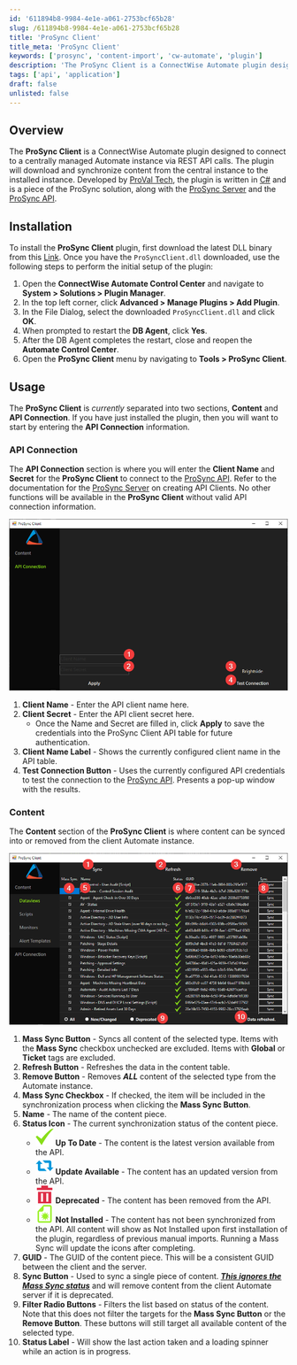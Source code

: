 ```yaml
---
id: '611894b8-9984-4e1e-a061-2753bcf65b28'
slug: /611894b8-9984-4e1e-a061-2753bcf65b28
title: 'ProSync Client'
title_meta: 'ProSync Client'
keywords: ['prosync', 'content-import', 'cw-automate', 'plugin']
description: 'The ProSync Client is a ConnectWise Automate plugin designed to connect to a centrally managed Automate instance via REST API calls. The plugin will download and synchronize content from the central instance to the installed instance.'
tags: ['api', 'application']
draft: false
unlisted: false
---
```


## Overview

The **ProSync Client** is a ConnectWise Automate plugin designed to connect to a centrally managed Automate instance via REST API calls. The plugin will download and synchronize content from the central instance to the installed instance. Developed by [ProVal Tech](https://www.provaltech.com/), the plugin is written in [C#](https://docs.microsoft.com/en-us/dotnet/csharp/) and is a piece of the ProSync solution, along with the [ProSync Server](https://github.com/ProVal-Tech/prosync-cw) and the [ProSync API](https://github.com/ProVal-Tech/prosync-cwapi).

## Installation

To install the **ProSync Client** plugin, first download the latest DLL binary from this [Link](../../static/attachments/ProSyncClient.dll). Once you have the `ProSyncClient.dll` downloaded, use the following steps to perform the initial setup of the plugin:

1. Open the **ConnectWise Automate Control Center** and navigate to **System > Solutions > Plugin Manager**.
2. In the top left corner, click **Advanced > Manage Plugins > Add Plugin**.
3. In the File Dialog, select the downloaded `ProSyncClient.dll` and click **OK**.
4. When prompted to restart the **DB Agent**, click **Yes**.
5. After the DB Agent completes the restart, close and reopen the **Automate Control Center**.
6. Open the **ProSync Client** menu by navigating to **Tools > ProSync Client**.

## Usage

The **ProSync Client** is *currently* separated into two sections, **Content** and **API Connection**. If you have just installed the plugin, then you will want to start by entering the **API Connection** information.

### API Connection

The **API Connection** section is where you will enter the **Client Name** and **Secret** for the **ProSync Client** to connect to the [ProSync API](https://github.com/ProVal-Tech/prosync-cwapi). Refer to the documentation for the [ProSync Server](https://github.com/ProVal-Tech/prosync-cw) on creating API Clients. No other functions will be available in the **ProSync Client** without valid API connection information.

![image-20201214164329311](../../static/img/apps-prosync-client/image-20201214164329311.png)

1. **Client Name** - Enter the API client name here.
2. **Client Secret** - Enter the API client secret here.
    - Once the Name and Secret are filled in, click **Apply** to save the credentials into the ProSync Client API table for future authentication.
3. **Client Name Label** - Shows the currently configured client name in the API table.
4. **Test Connection Button** - Uses the currently configured API credentials to test the connection to the [ProSync API](https://github.com/ProVal-Tech/prosync-cwapi). Presents a pop-up window with the results.

### Content

The **Content** section of the **ProSync Client** is where content can be synced into or removed from the client Automate instance.

![image-20201214170414895](../../static/img/apps-prosync-client/image-20201214170414895.png)

1. **Mass Sync Button** - Syncs all content of the selected type. Items with the **Mass Sync** checkbox unchecked are excluded. Items with **Global** or **Ticket** tags are excluded.
2. **Refresh Button** - Refreshes the data in the content table.
3. **Remove Button** - Removes ***ALL*** content of the selected type from the Automate instance.
4. **Mass Sync Checkbox** - If checked, the item will be included in the synchronization process when clicking the **Mass Sync Button**.
5. **Name** - The name of the content piece.
6. **Status Icon** - The current synchronization status of the content piece.
    - ![checkmark](../../static/img/apps-prosync-client/checkmark.png) **Up To Date** - The content is the latest version available from the API.
    - ![changed](../../static/img/apps-prosync-client/changed.png) **Update Available** - The content has an updated version from the API.
    - ![garbage-can](../../static/img/apps-prosync-client/garbage-can.png) **Deprecated** - The content has been removed from the API.
    - ![newContent](../../static/img/apps-prosync-client/newContent.png) **Not Installed** - The content has not been synchronized from the API. All content will show as Not Installed upon first installation of the plugin, regardless of previous manual imports. Running a Mass Sync will update the icons after completing.
7. **GUID** - The GUID of the content piece. This will be a consistent GUID between the client and the server.
8. **Sync Button** - Used to sync a single piece of content. <u>***This ignores the Mass Sync status***</u> and will remove content from the client Automate server if it is deprecated.
9. **Filter Radio Buttons** - Filters the list based on status of the content. Note that this does not filter the targets for the **Mass Sync Button** or the **Remove Button**. These buttons will still target all available content of the selected type.
10. **Status Label** - Will show the last action taken and a loading spinner while an action is in progress.
